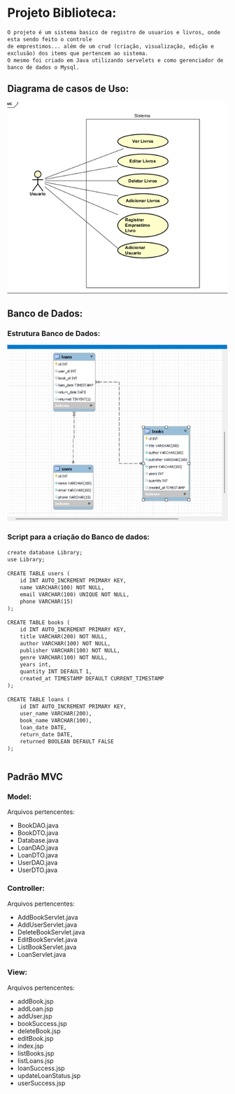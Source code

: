 ﻿# Projeto Biblioteca:

    O projeto é um sistema basico de registro de usuarios e livros, onde esta sendo feito o controle
    de emprestimos... além de um crud (criação, visualização, edição e exclusão) dos items que pertencem ao sistema.
    O mesmo foi criado em Java utilizando servelets e como gerenciador de banco de dados o Mysql.

## Diagrama de casos de Uso:


![**Diagrama caso de uso**](Imagens/casoUso.png)


## Banco de Dados:

### Estrutura Banco de Dados:

![**Diagrama do Banco de Dados**](Imagens/bancodeDados.png)


### Script para a criação do Banco de dados:


```
create database Library;
use Library;

CREATE TABLE users (
    id INT AUTO_INCREMENT PRIMARY KEY,
    name VARCHAR(100) NOT NULL,
    email VARCHAR(100) UNIQUE NOT NULL,
    phone VARCHAR(15)
);

CREATE TABLE books (
    id INT AUTO_INCREMENT PRIMARY KEY,
    title VARCHAR(200) NOT NULL,
    author VARCHAR(100) NOT NULL,
    publisher VARCHAR(100) NOT NULL,
    genre VARCHAR(100) NOT NULL,
    years int,
    quantity INT DEFAULT 1,
    created_at TIMESTAMP DEFAULT CURRENT_TIMESTAMP
);

CREATE TABLE loans (
    id INT AUTO_INCREMENT PRIMARY KEY,
    user_name VARCHAR(200),
    book_name VARCHAR(100),
    loan_date DATE,
    return_date DATE,
    returned BOOLEAN DEFAULT FALSE
);


```




## Padrão MVC 


### Model:
Arquivos pertencentes:
* BookDAO.java
* BookDTO.java
* Database.java
* LoanDAO.java
* LoanDTO.java
* UserDAO.java
* UserDTO.java

### Controller:
Arquivos pertencentes:
* AddBookServlet.java
* AddUserServlet.java
* DeleteBookServlet.java
* EditBookServlet.java
* ListBookServlet.java
* LoanServlet.java


### View: 
Arquivos pertencentes:
* addBook.jsp
* addLoan.jsp
* addUser.jsp
* bookSuccess.jsp
* deleteBook.jsp
* editBook.jsp
* index.jsp
* listBooks.jsp
* listLoans.jsp
* loanSuccess.jsp
* updateLoanStatus.jsp
* userSuccess.jsp

